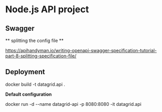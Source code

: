 # Node.js API project

## Swagger

** splitting the config file **

https://apihandyman.io/writing-openapi-swagger-specification-tutorial-part-8-splitting-specification-file/

## Deployment
docker build -t datagrid.api .

**Default configuration**

docker run -d --name datagrid-api -p 8080:8080 -it datagrid.api

